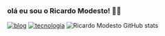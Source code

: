 ### olá eu sou o Ricardo Modesto! 🤙🤙


[![blog](https://aleen42.github.io/badges/src/google_plus.svg)](https://google)
[![tecnologia](https://img.shields.io/badge/Android-3DDC84?style=for-the-badge&logo=android&logoColor=white)](https://ANDROID)
![Ricardo Modesto GitHub stats](https://github-readme-stats.vercel.app/api?username=ricardo915007&show_icons=true&theme=radical)
